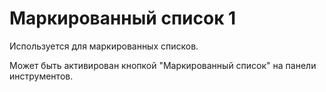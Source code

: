# Маркированный список 1

Используется для маркированных списков.

Может быть активирован кнопкой "Маркированный список" на панели инструментов.
